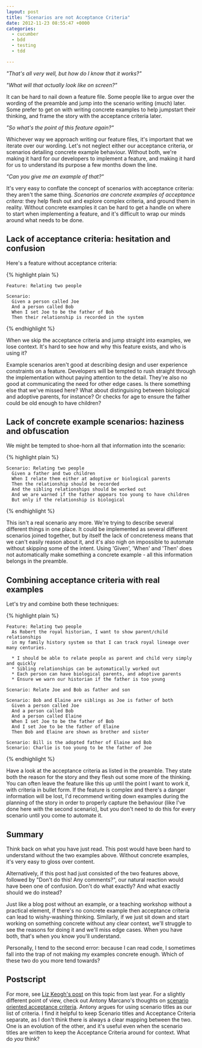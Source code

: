 ```yaml
---
layout: post
title: "Scenarios are not Acceptance Criteria"
date: 2012-11-23 08:55:47 +0000
categories:
  - cucumber
  - bdd
  - testing
  - tdd

---
```


<p><i>"That's all very well, but how do I know that it works?"</i></p>

<p><i>"What will that actually look like on screen?"</i></p>

It can be hard to nail down a feature file. Some people like to argue over the wording of the preamble and jump into the scenario writing (much) later. Some prefer to get on with writing concrete examples to help jumpstart their thinking, and frame the story with the acceptance criteria later.

<p><i>"So what's the point of this feature again?"</i></p>

Whichever way we approach writing our feature files, it's important that we iterate over our wording. Let's not neglect either our acceptance criteria, or scenarios detailing concrete example behaviour. Without both, we're making it hard for our developers to implement a feature, and making it hard for us to understand its purpose a few months down the line.

<p><i>"Can you give me an example of that?"</i></p>

It's very easy to conflate the concept of scenarios with acceptance criteria: they aren't the same thing. *Scenarios are concrete examples of acceptance critera:* they help flesh out and explore complex criteria, and ground them in reality. Without concrete examples it can be hard to get a handle on where to start when implementing a feature, and it's difficult to wrap our minds around what needs to be done.

## Lack of acceptance criteria: hesitation and confusion

Here's a feature without acceptance criteria:

{% highlight plain %}

    Feature: Relating two people

    Scenario:
      Given a person called Joe
      And a person called Bob
      When I set Joe to be the father of Bob
      Then their relationship is recorded in the system

{% endhighlight %}

When we skip the acceptance criteria and jump straight into examples, we lose context. It's hard to see how and why this feature exists, and who is using it?

Example scenarios aren't good at describing design and user experience constraints on a feature. Developers will be tempted to rush straight through the implementation without paying attention to the detail. They're also no good at communicating the need for other edge cases. Is there something else that we've missed here? What about distinguising between biological and adoptive parents, for instance? Or checks for age to ensure the father could be old enough to have children?

## Lack of concrete example scenarios: haziness and obfuscation

We might be tempted to shoe-horn all that information into the scenario:

{% highlight plain %}

    Scenario: Relating two people
      Given a father and two children
      When I relate them either at adoptive or biological parents
      Then the relationship should be recorded
      And the sibling relationships should be worked out
      And we are warned if the father appears too young to have children
      But only if the relationship is biological

{% endhighlight %}

This isn't a real scenario any more. We're trying to describe several different things in one place. It could be implemented as several different scenarios joined together, but by itself the lack of concreteness means that we can't easily reason about it, and it's also nigh on impossible to automate without skipping some of the intent. Using 'Given', 'When' and 'Then' does not automatically make something a concrete example - all this information belongs in the preamble.

## Combining acceptance criteria with real examples

Let's try and combine both these techniques:

{% highlight plain %}

    Feature: Relating two people
      As Robert the royal historian, I want to show parent/child relationships
      in my family history system so that I can track royal lineage over many centuries.

      * I should be able to relate people as parent and child very simply and quickly
      * Sibling relationships can be automatically worked out
      * Each person can have biological parents, and adoptive parents
      * Ensure we warn our historian if the father is too young

    Scenario: Relate Joe and Bob as father and son

    Scenario: Bob and Elaine are siblings as Joe is father of both
      Given a person called Joe
      And a person called Bob
      And a person called Elaine
      When I set Joe to be the father of Bob
      And I set Joe to be the father of Elaine
      Then Bob and Elaine are shown as brother and sister

    Scenario: Bill is the adopted father of Elaine and Bob
    Scenario: Charlie is too young to be the father of Joe

{% endhighlight %}

Have a look at the acceptance criteria as listed in the preamble. They state both the reason for the story and they flesh out some more of the thinking. You can often leave the feature like this up until the point I want to work it, with criteria in bullet form. If the feature is complex and there's a danger information will be lost, I'd recommend writing down examples during the planning of the story in order to properly capture the behaviour (like I've done here with the second scenario), but you don't need to do this for every scenario until you come to automate it.

## Summary

Think back on what you have just read. This post would have been hard to understand without the two examples above. Without concrete examples, it's very easy to gloss over content.

Alternatively, if this post had just consisted of the two features above, followed by "Don't do this! Any comments?", our natural reaction would have been one of confusion. Don't do what exactly? And what exactly should we do instead?

Just like a blog post without an example, or a teaching workshop without a practical element, if there's no concrete example then acceptance criteria can lead to wishy-washing thinking. Similarly, if we just sit down and start working on something concrete without any clear context, we'll struggle to see the reasons for doing it and we'll miss edge cases. When you have both, that's when you know you'll understand.

Personally, I tend to the second error: because I can read code, I sometimes fall into the trap of not making my examples concrete enough. Which of these two do you more tend towards?

## Postscript

For more, see [Liz Keogh's post](http://lizkeogh.com/2011/06/20/acceptance-criteria-vs-scenarios/) on this topic from last year. For a slightly different point of view, check out Antony Marcano's thoughts on [scenario oriented acceptance criteria](http://antonymarcano.com/blog/2011/10/scenario-oriented-vs-rules-oriented-acceptance-criteria). Antony argues for using scenario titles as our list of criteria. I find it helpful to keep Scenario titles and Acceptance Criteria separate, as I don't think there is always a clear mapping between the two. One is an evolution of the other, and it's useful even when the scenario titles are written to keep the Acceptance Criteria around for context. What do _you_ think?
